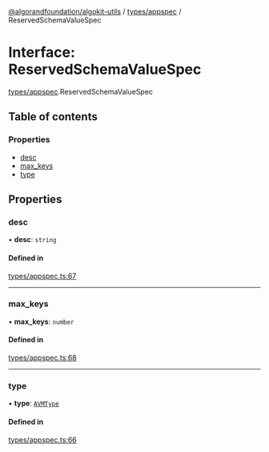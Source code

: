 [@algorandfoundation/algokit-utils](../README.md) / [types/appspec](../modules/types_appspec.md) / ReservedSchemaValueSpec

# Interface: ReservedSchemaValueSpec

[types/appspec](../modules/types_appspec.md).ReservedSchemaValueSpec

## Table of contents

### Properties

- [desc](types_appspec.ReservedSchemaValueSpec.md#desc)
- [max\_keys](types_appspec.ReservedSchemaValueSpec.md#max_keys)
- [type](types_appspec.ReservedSchemaValueSpec.md#type)

## Properties

### desc

• **desc**: `string`

#### Defined in

[types/appspec.ts:67](https://github.com/algorandfoundation/algokit-utils-ts/blob/600c806/src/types/appspec.ts#L67)

___

### max\_keys

• **max\_keys**: `number`

#### Defined in

[types/appspec.ts:68](https://github.com/algorandfoundation/algokit-utils-ts/blob/600c806/src/types/appspec.ts#L68)

___

### type

• **type**: [`AVMType`](../enums/types_appspec.AVMType.md)

#### Defined in

[types/appspec.ts:66](https://github.com/algorandfoundation/algokit-utils-ts/blob/600c806/src/types/appspec.ts#L66)
